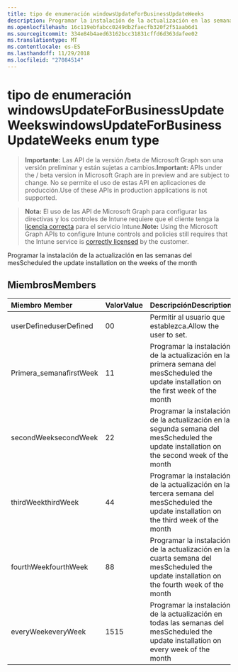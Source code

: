 ```yaml
---
title: tipo de enumeración windowsUpdateForBusinessUpdateWeeks
description: Programar la instalación de la actualización en las semanas del mes
ms.openlocfilehash: 16c119ebfabcc0249db2faecfb320f2f51aab6d1
ms.sourcegitcommit: 334e84b4aed63162bcc31831cffd6d363dafee02
ms.translationtype: MT
ms.contentlocale: es-ES
ms.lasthandoff: 11/29/2018
ms.locfileid: "27084514"
---
```

# <a name="windowsupdateforbusinessupdateweeks-enum-type"></a><span data-ttu-id="bca08-103">tipo de enumeración windowsUpdateForBusinessUpdateWeeks</span><span class="sxs-lookup"><span data-stu-id="bca08-103">windowsUpdateForBusinessUpdateWeeks enum type</span></span>

> <span data-ttu-id="bca08-104">**Importante:** Las API de la versión /beta de Microsoft Graph son una versión preliminar y están sujetas a cambios.</span><span class="sxs-lookup"><span data-stu-id="bca08-104">**Important:** APIs under the / beta version in Microsoft Graph are in preview and are subject to change.</span></span> <span data-ttu-id="bca08-105">No se permite el uso de estas API en aplicaciones de producción.</span><span class="sxs-lookup"><span data-stu-id="bca08-105">Use of these APIs in production applications is not supported.</span></span>

> <span data-ttu-id="bca08-106">**Nota:** El uso de las API de Microsoft Graph para configurar las directivas y los controles de Intune requiere que el cliente tenga la [licencia correcta](https://go.microsoft.com/fwlink/?linkid=839381) para el servicio Intune.</span><span class="sxs-lookup"><span data-stu-id="bca08-106">**Note:** Using the Microsoft Graph APIs to configure Intune controls and policies still requires that the Intune service is [correctly licensed](https://go.microsoft.com/fwlink/?linkid=839381) by the customer.</span></span>

<span data-ttu-id="bca08-107">Programar la instalación de la actualización en las semanas del mes</span><span class="sxs-lookup"><span data-stu-id="bca08-107">Scheduled the update installation on the weeks of the month</span></span>
## <a name="members"></a><span data-ttu-id="bca08-108">Miembros</span><span class="sxs-lookup"><span data-stu-id="bca08-108">Members</span></span>
|<span data-ttu-id="bca08-109">Miembro	</span><span class="sxs-lookup"><span data-stu-id="bca08-109">Member</span></span>|<span data-ttu-id="bca08-110">Valor</span><span class="sxs-lookup"><span data-stu-id="bca08-110">Value</span></span>|<span data-ttu-id="bca08-111">Descripción</span><span class="sxs-lookup"><span data-stu-id="bca08-111">Description</span></span>|
|:---|:---|:---|
|<span data-ttu-id="bca08-112">userDefined</span><span class="sxs-lookup"><span data-stu-id="bca08-112">userDefined</span></span>|<span data-ttu-id="bca08-113">0</span><span class="sxs-lookup"><span data-stu-id="bca08-113">0</span></span>|<span data-ttu-id="bca08-114">Permitir al usuario que establezca.</span><span class="sxs-lookup"><span data-stu-id="bca08-114">Allow the user to set.</span></span>|
|<span data-ttu-id="bca08-115">Primera_semana</span><span class="sxs-lookup"><span data-stu-id="bca08-115">firstWeek</span></span>|<span data-ttu-id="bca08-116">1</span><span class="sxs-lookup"><span data-stu-id="bca08-116">1</span></span>|<span data-ttu-id="bca08-117">Programar la instalación de la actualización en la primera semana del mes</span><span class="sxs-lookup"><span data-stu-id="bca08-117">Scheduled the update installation on the first week of the month</span></span>|
|<span data-ttu-id="bca08-118">secondWeek</span><span class="sxs-lookup"><span data-stu-id="bca08-118">secondWeek</span></span>|<span data-ttu-id="bca08-119">2</span><span class="sxs-lookup"><span data-stu-id="bca08-119">2</span></span>|<span data-ttu-id="bca08-120">Programar la instalación de la actualización en la segunda semana del mes</span><span class="sxs-lookup"><span data-stu-id="bca08-120">Scheduled the update installation on the second week of the month</span></span>|
|<span data-ttu-id="bca08-121">thirdWeek</span><span class="sxs-lookup"><span data-stu-id="bca08-121">thirdWeek</span></span>|<span data-ttu-id="bca08-122">4</span><span class="sxs-lookup"><span data-stu-id="bca08-122">4</span></span>|<span data-ttu-id="bca08-123">Programar la instalación de la actualización en la tercera semana del mes</span><span class="sxs-lookup"><span data-stu-id="bca08-123">Scheduled the update installation on the third week of the month</span></span>|
|<span data-ttu-id="bca08-124">fourthWeek</span><span class="sxs-lookup"><span data-stu-id="bca08-124">fourthWeek</span></span>|<span data-ttu-id="bca08-125">8</span><span class="sxs-lookup"><span data-stu-id="bca08-125">8</span></span>|<span data-ttu-id="bca08-126">Programar la instalación de la actualización en la cuarta semana del mes</span><span class="sxs-lookup"><span data-stu-id="bca08-126">Scheduled the update installation on the fourth week of the month</span></span>|
|<span data-ttu-id="bca08-127">everyWeek</span><span class="sxs-lookup"><span data-stu-id="bca08-127">everyWeek</span></span>|<span data-ttu-id="bca08-128">15</span><span class="sxs-lookup"><span data-stu-id="bca08-128">15</span></span>|<span data-ttu-id="bca08-129">Programar la instalación de la actualización en todas las semanas del mes</span><span class="sxs-lookup"><span data-stu-id="bca08-129">Scheduled the update installation on every week of the month</span></span>|





